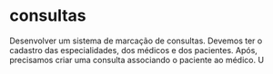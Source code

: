 # consultas
Desenvolver um sistema de marcação de consultas. Devemos ter o cadastro das especialidades, dos médicos e dos pacientes. Após, precisamos criar uma consulta associando o paciente ao médico. U
